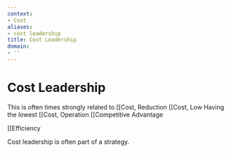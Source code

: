 ```yaml
---
context:
- Cost
aliases:
- cost leadership
title: Cost Leadership
domain:
- ''
---
```


# Cost Leadership

This is often times strongly related to [[Cost, Reduction
[[Cost, Low
Having the lowest [[Cost, Operation
[[Competitive Advantage

[[Efficiency

Cost leadership is often part of a strategy.
